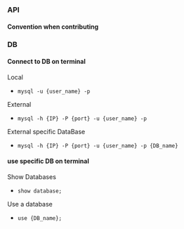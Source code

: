 ### API

#### Convention when contributing

<!-- TODO -->

### DB

#### Connect to DB on terminal

Local

- `mysql -u {user_name} -p`

External

- `mysql -h {IP} -P {port} -u {user_name} -p`

External specific DataBase

- `mysql -h {IP} -P {port} -u {user_name} -p {DB_name}`

#### use specific DB on terminal

Show Databases

- `show database;`

Use a database

- `use {DB_name};`